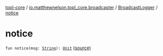 [topl-core](../../index.md) / [io.matthewnelson.topl_core.broadcaster](../index.md) / [BroadcastLogger](index.md) / [notice](./notice.md)

# notice

`fun notice(msg: `[`String`](https://kotlinlang.org/api/latest/jvm/stdlib/kotlin/-string/index.html)`): `[`Unit`](https://kotlinlang.org/api/latest/jvm/stdlib/kotlin/-unit/index.html) [(source)](https://github.com/05nelsonm/TorOnionProxyLibrary-Android/blob/master/topl-core/src/main/java/io/matthewnelson/topl_core/broadcaster/BroadcastLogger.kt#L131)